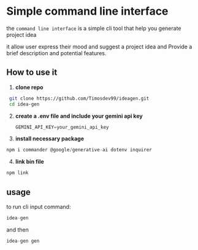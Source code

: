 # Simple command line interface     

the `command line interface` is a simple cli tool that help you generate project idea  

it allow user express their mood and suggest a project idea and Provide a brief description and potential features.

## How to use it 
1. **clone repo** 

```sh
 git clone https://github.com/Timosdev99/ideagen.git
 cd idea-gen
 ```

2. **create a .env file and include your gemini api key**
   ```js
   GEMINI_API_KEY=your_gemini_api_key
   ```

 3. **install necessary package**

```js
npm i commander @google/generative-ai dotenv inquirer
```


4. **link bin file**
```js
npm link
```

## usage

to run cli input command:

```js
idea-gen
```
and then 

```js
idea-gen gen
```
